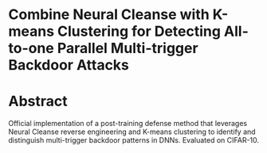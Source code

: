 # Combine Neural Cleanse with K-means Clustering for Detecting All-to-one Parallel Multi-trigger Backdoor Attacks

 # Abstract
Official implementation of a post-training defense method that leverages Neural Cleanse reverse engineering and K-means clustering to identify and distinguish multi-trigger backdoor patterns in DNNs. Evaluated on CIFAR-10.
 
